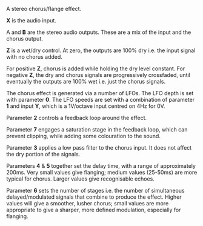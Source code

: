 
A stereo chorus/flange effect.

**X** is the audio input.

A and **B** are the stereo audio outputs. These are a mix of the input and the chorus output.

**Z** is a wet/dry control. At zero, the outputs are 100% dry i.e. the input signal with no chorus added.

For positive **Z**, chorus is added while holding the dry level constant. For negative **Z**, the dry and chorus signals are
progressively crossfaded, until eventually the outputs are 100% wet i.e. just the chorus signals.

The chorus effect is generated via a number of LFOs. The LFO depth is set with parameter **0**. The LFO speeds are set with
a combination of parameter **1** and input **Y**, which is a 1V/octave input centred on 4Hz for 0V.

Parameter **2** controls a feedback loop around the effect. 

Parameter **7** engages a saturation stage in the feedback loop,
which can prevent clipping, while adding some colouration to the sound.

Parameter **3** applies a low pass filter to the chorus input. It does not affect the dry portion of the signals.

Parameters **4** & **5** together set the delay time, with a range of approximately 200ms. Very small values give flanging;
medium values
(25-50ms) are more typical for chorus. Larger values give recognisable echoes.

Parameter **6** sets the number of stages i.e. the number of simultaneous delayed/modulated signals that combine to produce
the effect. Higher values will give a smoother, lusher chorus; small values are more appropriate to give a sharper, more
defined modulation, especially for flanging.

